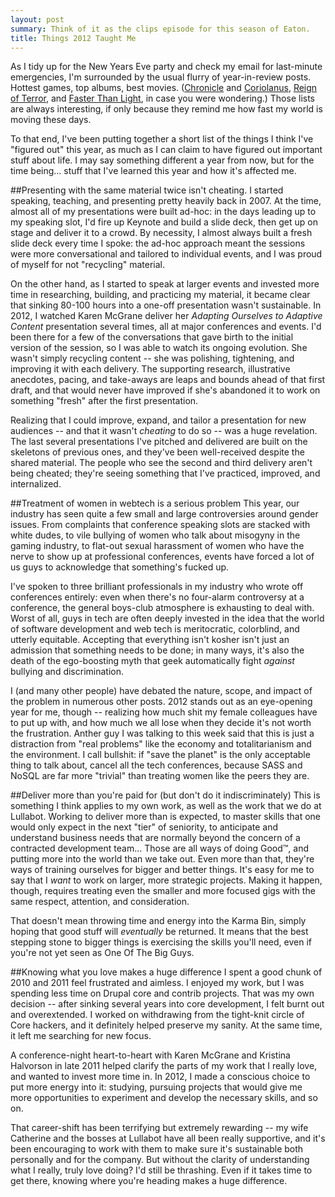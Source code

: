 ```yaml
---
layout: post
summary: Think of it as the clips episode for this season of Eaton.
title: Things 2012 Taught Me
---
```


As I tidy up for the New Years Eve party and check my email for last-minute emergencies, I'm surrounded by the usual flurry of year-in-review posts. Hottest games, top albums, best movies. ([Chronicle](http://rogerebert.suntimes.com/apps/pbcs.dll/article?AID=/20120201/REVIEWS/120209997) and [Coriolanus](http://rogerebert.suntimes.com/apps/pbcs.dll/article?AID=/20120201/REVIEWS/120209998), [Reign of Terror](http://reignofterror.tv/), and [Faster Than Light](http://www.ftlgame.com/), in case you were wondering.) Those lists are always interesting, if only because they remind me how fast my world is moving these days.

To that end, I've been putting together a short list of the things I think I've "figured out" this year, as much as I can claim to have figured out important stuff about life. I may say something different a year from now, but for the time being… stuff that I've learned this year and how it's affected me.


##Presenting with the same material twice isn't cheating.
I started speaking, teaching, and presenting pretty heavily back in 2007. At the time, almost all of my presentations were built ad-hoc: in the days leading up to my speaking slot, I'd fire up Keynote and build a slide deck, then get up on stage and deliver it to a crowd. By necessity, I almost always built a fresh slide deck every time I spoke: the ad-hoc approach meant the sessions were more conversational and tailored to individual events, and I was proud of myself for not "recycling" material.

On the other hand, as I started to speak at larger events and invested more time in researching, building, and practicing my material, it became clear that sinking 80-100 hours into a one-off presentation wasn't sustainable. In 2012, I watched Karen McGrane deliver her *Adapting Ourselves to Adaptive Content* presentation several times, all at major conferences and events. I'd been there for a few of the conversations that gave birth to the initial version of the session, so I was able to watch its ongoing evolution. She wasn't simply recycling content -- she was polishing, tightening, and improving it with each delivery. The supporting research, illustrative anecdotes, pacing, and take-aways are leaps and bounds ahead of that first draft, and that would never have improved if she's abandoned it to work on something "fresh" after the first presentation.

Realizing that I could improve, expand, and tailor a presentation for new audiences -- and that it wasn't *cheating* to do so -- was a huge revelation. The last several presentations I've pitched and delivered are built on the skeletons of previous ones, and they've been well-received despite the shared material. The people who see the second and third delivery aren't being cheated; they're seeing something that I've practiced, improved, and internalized.


##Treatment of women in webtech is a serious problem
This year, our industry has seen quite a few small and large controversies around gender issues. From complaints that conference speaking slots are stacked with white dudes, to vile bullying of women who talk about misogyny in the gaming industry, to flat-out sexual harassment of women who have the nerve to show up at professional conferences, events have forced a lot of us guys to acknowledge that something's fucked up.

I've spoken to three brilliant professionals in my industry who wrote off conferences entirely: even when there's no four-alarm controversy at a conference, the general boys-club atmosphere is exhausting to deal with. Worst of all, guys in tech are often deeply invested in the idea that the world of software development and web tech is meritocratic, colorblind, and utterly equitable. Accepting that everything isn't kosher isn't just an admission that something needs to be done; in many ways, it's also the death of the ego-boosting myth that geek automatically fight *against* bullying and discrimination. 

I (and many other people) have debated the nature, scope, and impact of the problem in numerous other posts. 2012 stands out as an eye-opening year for me, though -- realizing how much shit my female colleagues have to put up with, and how much we all lose when they decide it's not worth the frustration. Anther guy I was talking to this week said that this is just a distraction from "real problems" like the economy and totalitarianism and the environment. I call bullshit: if "save the planet" is the only acceptable thing to talk about, cancel all the tech conferences, because SASS and NoSQL are far more "trivial" than treating women like the peers they are.

##Deliver more than you're paid for (but don't do it indiscriminately)
This is something I think applies to my own work, as well as the work that we do at Lullabot. Working to deliver more than is expected, to master skills that one would only expect in the next "tier" of seniority, to anticipate and understand business needs that are normally beyond the concern of a contracted development team… Those are all ways of doing Good™, and putting more into the world than we take out. Even more than that, they're ways of training ourselves for bigger and better things. It's easy for me to say that I *want* to work on larger, more strategic projects. Making it happen, though, requires treating even the smaller and more focused gigs with the same respect, attention, and consideration.

That doesn't mean throwing time and energy into the Karma Bin, simply hoping that good stuff will *eventually* be returned. It means that the best stepping stone to bigger things is exercising the skills you'll need, even if you're not yet seen as One Of The Big Guys.

##Knowing what you love makes a huge difference
I spent a good chunk of 2010 and 2011 feel frustrated and aimless. I enjoyed my work, but I was spending less time on Drupal core and contrib projects. That was my own decision -- after sinking several years into core development, I felt burnt out and overextended. I worked on withdrawing from the tight-knit circle of Core hackers, and it definitely helped preserve my sanity. At the same time, it left me searching for new focus.

A conference-night heart-to-heart with Karen McGrane and Kristina Halvorson in late 2011 helped clarify the parts of my work that I really love, and wanted to invest more time in. In 2012, I made a conscious choice to put more energy into it: studying, pursuing projects that would give me more opportunities to experiment and develop the necessary skills, and so on.

That career-shift has been terrifying but extremely rewarding -- my wife Catherine and the bosses at Lullabot have all been really supportive, and it's been encouraging to work with them to make sure it's sustainable both personally and for the company. But without the clarity of understanding what I really, truly love doing? I'd still be thrashing. Even if it takes time to get there, knowing where you're heading makes a huge difference.